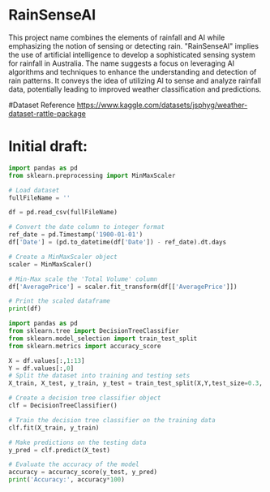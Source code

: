 # RainSenseAI

This project name combines the elements of rainfall and AI while emphasizing the notion of sensing or detecting rain. "RainSenseAI" implies the use of artificial intelligence to develop a sophisticated sensing system for rainfall in Australia. The name suggests a focus on leveraging AI algorithms and techniques to enhance the understanding and detection of rain patterns. It conveys the idea of utilizing AI to sense and analyze rainfall data, potentially leading to improved weather classification and predictions.

#Dataset Reference
https://www.kaggle.com/datasets/jsphyg/weather-dataset-rattle-package

# Initial draft:

```python
import pandas as pd
from sklearn.preprocessing import MinMaxScaler

# Load dataset
fullFileName = ''

df = pd.read_csv(fullFileName)

# Convert the date column to integer format
ref_date = pd.Timestamp('1900-01-01')
df['Date'] = (pd.to_datetime(df['Date']) - ref_date).dt.days

# Create a MinMaxScaler object
scaler = MinMaxScaler()

# Min-Max scale the 'Total Volume' column
df['AveragePrice'] = scaler.fit_transform(df[['AveragePrice']])

# Print the scaled dataframe
print(df) 

import pandas as pd
from sklearn.tree import DecisionTreeClassifier
from sklearn.model_selection import train_test_split
from sklearn.metrics import accuracy_score

X = df.values[:,1:13]
Y = df.values[:,0]
# Split the dataset into training and testing sets
X_train, X_test, y_train, y_test = train_test_split(X,Y,test_size=0.3, random_state=50)

# Create a decision tree classifier object
clf = DecisionTreeClassifier()

# Train the decision tree classifier on the training data
clf.fit(X_train, y_train)

# Make predictions on the testing data
y_pred = clf.predict(X_test)

# Evaluate the accuracy of the model
accuracy = accuracy_score(y_test, y_pred)
print('Accuracy:', accuracy*100)
```
